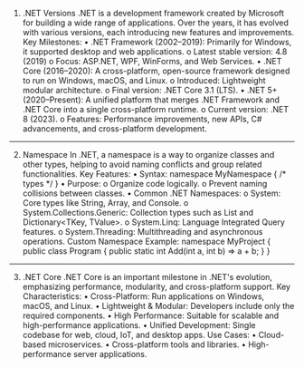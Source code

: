 1. .NET Versions
.NET is a development framework created by Microsoft for building a wide range of applications. Over the years, it has evolved with various versions, each introducing new features and improvements.
Key Milestones:
•	.NET Framework (2002–2019):
Primarily for Windows, it supported desktop and web applications.
o	Latest stable version: 4.8 (2019)
o	Focus: ASP.NET, WPF, WinForms, and Web Services.
•	.NET Core (2016–2020):
A cross-platform, open-source framework designed to run on Windows, macOS, and Linux.
o	Introduced: Lightweight modular architecture.
o	Final version: .NET Core 3.1 (LTS).
•	.NET 5+ (2020–Present):
A unified platform that merges .NET Framework and .NET Core into a single cross-platform runtime.
o	Current version: .NET 8 (2023).
o	Features: Performance improvements, new APIs, C# advancements, and cross-platform development.
________________________________________
2. Namespace
In .NET, a namespace is a way to organize classes and other types, helping to avoid naming conflicts and group related functionalities.
Key Features:
•	Syntax: namespace MyNamespace { /* types */ }
•	Purpose:
o	Organize code logically.
o	Prevent naming collisions between classes.
•	Common .NET Namespaces:
o	System: Core types like String, Array, and Console.
o	System.Collections.Generic: Collection types such as List<T> and Dictionary<TKey, TValue>.
o	System.Linq: Language Integrated Query features.
o	System.Threading: Multithreading and asynchronous operations.
Custom Namespace Example:
namespace MyProject
{
    public class Program
    {
        public static int Add(int a, int b) => a + b;
    }
}
________________________________________
3. .NET Core
.NET Core is an important milestone in .NET's evolution, emphasizing performance, modularity, and cross-platform support.
Key Characteristics:
•	Cross-Platform: Run applications on Windows, macOS, and Linux.
•	Lightweight & Modular: Developers include only the required components.
•	High Performance: Suitable for scalable and high-performance applications.
•	Unified Development: Single codebase for web, cloud, IoT, and desktop apps.
Use Cases:
•	Cloud-based microservices.
•	Cross-platform tools and libraries.
•	High-performance server applications.

